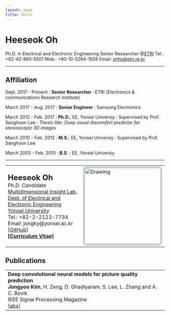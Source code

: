 ```yaml
---
layout: page
title: Intro
---
```


Heeseok Oh
============
Ph.D. in Electrical and Electronic Engineering
Senior Researcher @[ETRI](http://etri.re.kr)
Tel.: +82-42-860-5501
Mob.: +80-10-5264-1928
Email: <ohhs@etri.re.kr>

***

Affiliation
---------

Sept. 2017 - Present
:   **Senior Researcher** 
:	ETRI (Electronics & communications Research Institute)

March 2017 - Aug. 2017
:   **Senior Engineer**
:	Samsung Electronics

March 2012 - Feb. 2017
:   **Ph.D.**; EE, Yonsei Universiy
:	Supervised by Prof. Sanghoon Lee
:	*Thesis title: Deep visual discomfort predictor for stereoscopic 3D images*

March 2010 - Feb. 2012
:   **M.S.**; EE, Yonsei Universiy
:	Supervised by Prof. Sanghoon Lee

March 2003 - Feb. 2010
:   **B.S.**
:	EE, Yonsei Universiy

***

<table class="cv">
  <tr>
    <td>
      <span class="blue_2"><font size="5"><strong>Heeseok Oh</strong></font></span><br>
      Ph.D. Candidate<br>
      <a href="http://insight.yonsei.ac.kr">Multidimensional Insight Lab.</a><br>
      <a href="http://ee.yonsei.ac.kr/">Dept. of Electrical and Electronic Engineering</a><br>
      <a href="http://yonsei.ac.kr/">Yonsei University</a><br>
      Tel.: +82-2-2123-7734<br>
      Email: jongky@yonsei.ac.kr<br>
      <a href="https://github.com/jongyookim/">[GitHub]</a><br>
      <a href="http://jongyookim.github.io/data/cv_jongyookim_paper.pdf"><strong>[Curriculum Vitae]</strong></a><br>
    </td>
    <td>
      <img src="assets/img/DSC01682_h.jpag" alt="Drawing" style="
      height: 240px;
      border: 5px solid #ccc;
      border-radius: 10px;
      -moz-border-radius: 10px;
      -khtml-border-radius: 10px;
      -webkit-border-radius: 10px;
      "/>
    </td>
  </tr>
</table>


## Publications

<table class="pub_table">

<tr>
<!--<th><img src="images/publications/kim_deep_2017.png"/></th>-->
<td>
    <span class="blue_2"><strong>Deep convolutional neural models for picture quality prediction</strong></span><br>
    <strong>Jongyoo Kim</strong>, H. Zeng, D. Ghadiyaram, S. Lee, L. Zhang and A. C. Bovik<br>
    IEEE Signal Processing Magazine<br>
[<a href='javascript: none'
    onclick='toggle("abs_kim_deep_spm_2017")'>abs</a>]<br>

<div id="abs_kim_deep_spm_2017" style="text-align: justify; display: none" markdown="1">
...
</div>

</td>
</tr>


</table>